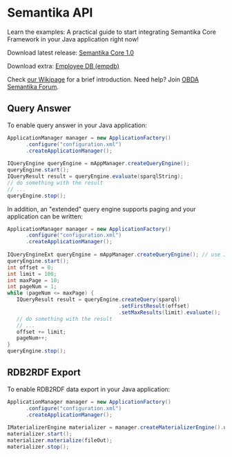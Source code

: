 Semantika API
=============

Learn the examples: A practical guide to start integrating Semantika Core Framework in your Java application right now!

Download latest release: [Semantika Core 1.0](https://github.com/obidea/semantika-api/releases/download/v1.0/semantika-core-1.0.jar)

Download extra: [Employee DB (empdb)](https://github.com/obidea/semantika-api/releases/download/v1.0/h2-semantika.zip)

Check [our Wikipage](https://github.com/obidea/semantika-api/wiki) for a brief introduction.
Need help? Join [OBDA Semantika Forum](https://groups.google.com/forum/#!forum/obda-semantika).

Query Answer
------------

To enable query answer in your Java application:

```java
ApplicationManager manager = new ApplicationFactory()
      .configure("configuration.xml")
      .createApplicationManager();
      
IQueryEngine queryEngine = mAppManager.createQueryEngine();
queryEngine.start();
IQueryResult result = queryEngine.evaluate(sparqlString);
// do something with the result
// ...
queryEngine.stop();
```

In addition, an "extended" query engine supports paging and your application can be written:

```java
ApplicationManager manager = new ApplicationFactory()
      .configure("configuration.xml")
      .createApplicationManager();
      
IQueryEngineExt queryEngine = mAppManager.createQueryEngine(); // use IQueryEngineExt
queryEngine.start();
int offset = 0;
int limit = 100;
int maxPage = 10;
int pageNum = 1;
while (pageNum <= maxPage) {
   IQueryResult result = queryEngine.createQuery(sparql)
                                    .setFirstResult(offset)
                                    .setMaxResults(limit).evaluate();
   // do something with the result
   // ...
   offset += limit;
   pageNum++;
}
queryEngine.stop();
```

RDB2RDF Export
--------------

To enable RDB2RDF data export in your Java application:

```java
ApplicationManager manager = new ApplicationFactory()
      .configure("configuration.xml")
      .createApplicationManager();
      
IMaterializerEngine materializer = manager.createMaterializerEngine().useNTriples();
materializer.start();
materializer.materialize(fileOut);
materializer.stop();
```